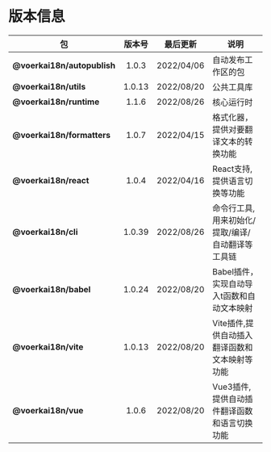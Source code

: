 # 版本信息
| 包| 版本号| 最后更新 | 说明|
| --- | :---: | :---: | --- |
|**@voerkai18n/autopublish**|1.0.3|2022/04/06|自动发布工作区的包|
|**@voerkai18n/utils**|1.0.13|2022/08/20|公共工具库|
|**@voerkai18n/runtime**|1.1.6|2022/08/26|核心运行时|
|**@voerkai18n/formatters**|1.0.7|2022/04/15|格式化器，提供对要翻译文本的转换功能|
|**@voerkai18n/react**|1.0.4|2022/04/16|React支持,提供语言切换等功能|
|**@voerkai18n/cli**|1.0.39|2022/08/26|命令行工具,用来初始化/提取/编译/自动翻译等工具链|
|**@voerkai18n/babel**|1.0.24|2022/08/20|Babel插件，实现自动导入t函数和自动文本映射|
|**@voerkai18n/vite**|1.0.13|2022/08/20|Vite插件,提供自动插入翻译函数和文本映射等功能|
|**@voerkai18n/vue**|1.0.6|2022/08/20|Vue3插件,提供自动插件翻译函数和语言切换功能|